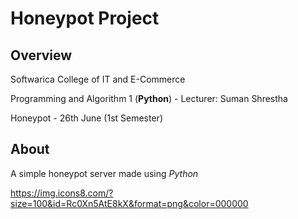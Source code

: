 # Honeypot Project
## Overview

Softwarica College of IT and E-Commerce

Programming and Algorithm 1 (**Python**) - Lecturer: Suman Shrestha

Honeypot - 26th June (1st Semester)

## About

A simple honeypot server made using _Python_

https://img.icons8.com/?size=100&id=Rc0Xn5AtE8kX&format=png&color=000000 



